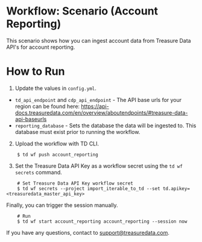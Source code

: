 # Workflow: Scenario (Account Reporting)

This scenario shows how you can ingest account data from Treasure Data API's for account reporting.

# How to Run

1. Update the values in `config.yml`.
- `td_api_endpoint` and `cdp_api_endpoint` - The API base urls for your region can be found here: https://api-docs.treasuredata.com/en/overview/aboutendpoints/#treasure-data-api-baseurls
- `reporting_database` - Sets the database the data will be ingested to. This database must exist prior to running the workflow.

2. Upload the workflow with TD CLI.
```
    $ td wf push account_reporting
```
3. Set the Treasure Data API Key as a workflow secret using the `td wf secrets` command.
```
    # Set Treasure Data API Key workflow secret
    $ td wf secrets --project import_iterable_to_td --set td.apikey=<treasuredata_master_api_key>
```
Finally, you can trigger the session manually.
```
    # Run
    $ td wf start account_reporting account_reporting --session now
```
If you have any questions, contact to support@treasuredata.com.
